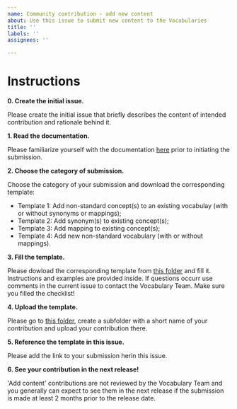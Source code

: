 ```yaml
---
name: Community contribution - add new content
about: Use this issue to submit new content to the Vocabularies
title: ''
labels: ''
assignees: ''

---
```


# Instructions


**0. Create the initial issue.**

Please create the initial issue that briefly describes the content of intended contribution and rationale behind it.

**1. Read the documentation.**

Please familiarize yourself with the documentation [here](https://github.com/OHDSI/Vocabulary-v5.0/wiki/Community-contribution) prior to initiating the submission.

**2. Choose the category of submission.**

Choose the category of your submission and download the corresponding template:

- Template 1: Add non-standard concept(s) to an existing vocabulay (with or without synonyms or mappings);
- Template 2: Add synonym(s) to existing concept(s);
- Template 3: Add mapping to existing concept(s);
- Template 4: Add new non-standard vocabulary (with or without mappings).

**3. Fill the template.**

Please dowload the corresponding template from [this folder](https://drive.google.com/drive/u/1/folders/1D7hSGKQkWgJCAKXDNOjfoFcnRca0-57w) and fill it. Instructions and examples are provided inside. If questions occurr use comments in the current issue to contact the Vocabulary Team. Make sure you filled the checklist!

**4. Upload the template.**

Please go to [this folder](https://drive.google.com/drive/u/1/folders/1wXB3CK08-sPa0EdyLlIL8jHaBkuH7k3g), create a subfolder with a short name of your contribution and upload your contribution there.

**5. Reference the template in this issue.**

Please add the link to your submission herin this issue.

**6. See your contribution in the next release!**

'Add content' contributions are not reviewed by the Vocabulary Team and you generally can expect to see them in the next release if the submission is made at least 2 months prior to the release date.
